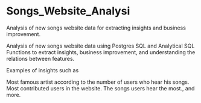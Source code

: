 # Songs_Website_Analysi
Analysis of new songs website data for extracting insights and business improvement.

Analysis of new songs website data using Postgres SQL and Analytical SQL Functions to extract insights, business improvement, and understanding the relations between features.

Examples of insights such as

Most famous artist according to the number of users who hear his songs.
Most contributed users in the website.
The songs users hear the most., and more.
